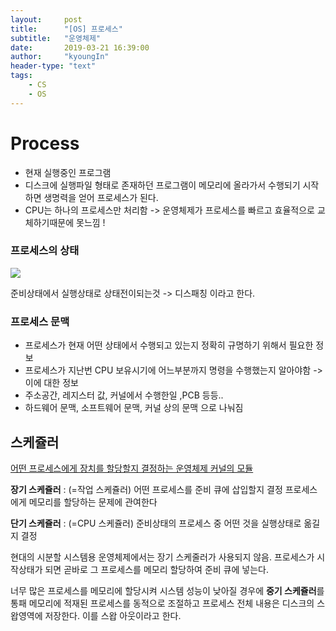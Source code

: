 ```yaml
---
layout:     post
title:      "[OS] 프로세스"
subtitle:   "운영체제"
date:       2019-03-21 16:39:00
author:     "kyoungIn"
header-type: "text"
tags:
    - CS
    - OS
---
```




# Process



- 현재 실행중인 프로그램
- 디스크에 실행파일 형태로 존재하던 프로그램이 메모리에 올라가서 수행되기 시작하면 생명력을 얻어 프로세스가 된다.
- CPU는 하나의 프로세스만 처리함  -> 운영체제가 프로세스를 빠르고 효율적으로 교체하기때문에 못느낌 !

### 프로세스의 상태

![](https://ruddls00114.github.io/img/os1.jpeg)

 준비상태에서 실행상태로  상태전이되는것  -> 디스패칭 이라고 한다. 

### 프로세스 문맥

- 프로세스가 현재 어떤 상태에서 수행되고 있는지 정확히 규명하기 위해서 필요한 정보
- 프로세스가 지난번 CPU 보유시기에 어느부분까지 명령을 수행했는지 알아야함 ->이에 대한 정보
- 주소공간, 레지스터 값, 커널에서 수행한일 ,PCB 등등..
- 하드웨어 문맥, 소프트웨어 문맥, 커널 상의 문맥 으로 나눠짐



## 스케쥴러

<u>어떤 프로세스에게 장치를 할당할지 결정하는 운영체제 커널의 모듈</u>

**장기 스케쥴러** : (=작업 스케쥴러) 어떤 프로세스를 준비 큐에 삽입할지 결정
			프로세스에게 메모리를 할당하는 문제에 관여한다

**단기 스케쥴러** : (=CPU 스케쥴러) 준비상태의 프로세스 중 어떤 것을 실행상태로 옮길지 결정



현대의 시분할 시스템용 운영체제에서는 장기 스케줄러가 사용되지 않음.
프로세스가 시작상태가 되면 곧바로 그 프로세스를 메모리 할당하여 준비 큐에 넣는다.

너무 많은 프로세스를 메모리에 할당시켜 시스템 성능이 낮아질 경우에 **중기 스케쥴러**를 통패 메모리에 적재된 프로세스를 동적으로 조절하고 프로세스 전체 내용은 디스크의 스왑영역에 저장한다. 이를 스왑 아웃이라고 한다.





